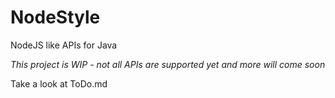 # NodeStyle
NodeJS like APIs for Java

*This project is WIP - not all APIs are supported yet and more will come soon*

Take a look at ToDo.md

